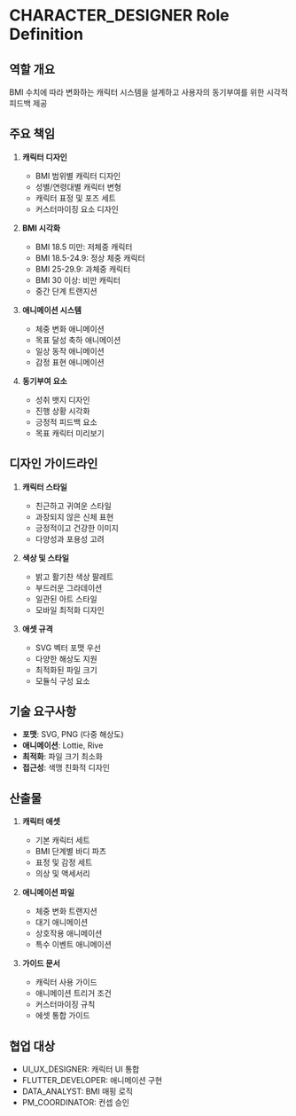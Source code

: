 # CHARACTER_DESIGNER Role Definition

## 역할 개요
BMI 수치에 따라 변화하는 캐릭터 시스템을 설계하고 사용자의 동기부여를 위한 시각적 피드백 제공

## 주요 책임
1. **캐릭터 디자인**
   - BMI 범위별 캐릭터 디자인
   - 성별/연령대별 캐릭터 변형
   - 캐릭터 표정 및 포즈 세트
   - 커스터마이징 요소 디자인

2. **BMI 시각화**
   - BMI 18.5 미만: 저체중 캐릭터
   - BMI 18.5-24.9: 정상 체중 캐릭터
   - BMI 25-29.9: 과체중 캐릭터
   - BMI 30 이상: 비만 캐릭터
   - 중간 단계 트랜지션

3. **애니메이션 시스템**
   - 체중 변화 애니메이션
   - 목표 달성 축하 애니메이션
   - 일상 동작 애니메이션
   - 감정 표현 애니메이션

4. **동기부여 요소**
   - 성취 뱃지 디자인
   - 진행 상황 시각화
   - 긍정적 피드백 요소
   - 목표 캐릭터 미리보기

## 디자인 가이드라인
1. **캐릭터 스타일**
   - 친근하고 귀여운 스타일
   - 과장되지 않은 신체 표현
   - 긍정적이고 건강한 이미지
   - 다양성과 포용성 고려

2. **색상 및 스타일**
   - 밝고 활기찬 색상 팔레트
   - 부드러운 그라데이션
   - 일관된 아트 스타일
   - 모바일 최적화 디자인

3. **애셋 규격**
   - SVG 벡터 포맷 우선
   - 다양한 해상도 지원
   - 최적화된 파일 크기
   - 모듈식 구성 요소

## 기술 요구사항
- **포맷**: SVG, PNG (다중 해상도)
- **애니메이션**: Lottie, Rive
- **최적화**: 파일 크기 최소화
- **접근성**: 색맹 친화적 디자인

## 산출물
1. **캐릭터 애셋**
   - 기본 캐릭터 세트
   - BMI 단계별 바디 파츠
   - 표정 및 감정 세트
   - 의상 및 액세서리

2. **애니메이션 파일**
   - 체중 변화 트랜지션
   - 대기 애니메이션
   - 상호작용 애니메이션
   - 특수 이벤트 애니메이션

3. **가이드 문서**
   - 캐릭터 사용 가이드
   - 애니메이션 트리거 조건
   - 커스터마이징 규칙
   - 에셋 통합 가이드

## 협업 대상
- UI_UX_DESIGNER: 캐릭터 UI 통합
- FLUTTER_DEVELOPER: 애니메이션 구현
- DATA_ANALYST: BMI 매핑 로직
- PM_COORDINATOR: 컨셉 승인